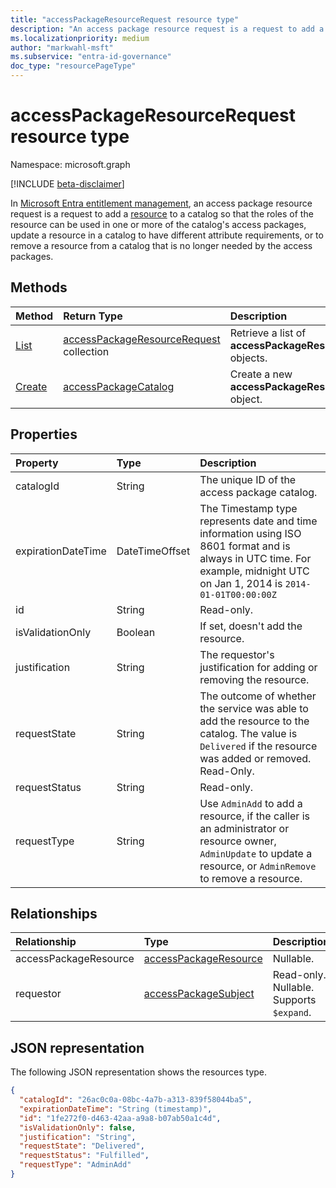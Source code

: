 ```yaml
---
title: "accessPackageResourceRequest resource type"
description: "An access package resource request is a request to add a resource to a catalog so that the roles of the resource can be used in one or more of the catalog's access packages."
ms.localizationpriority: medium
author: "markwahl-msft"
ms.subservice: "entra-id-governance"
doc_type: "resourcePageType"
---
```


# accessPackageResourceRequest resource type

Namespace: microsoft.graph

[!INCLUDE [beta-disclaimer](../../includes/beta-disclaimer.md)]

In [Microsoft Entra entitlement management](entitlementmanagement-overview.md), an access package resource request is a request to add a [resource](accesspackageresource.md) to a catalog so that the roles of the resource can be used in one or more of the catalog's access packages, update a resource in a catalog to have different attribute requirements, or to remove a resource from a catalog that is no longer needed by the access packages.

## Methods

| Method       | Return Type | Description |
|:-------------|:------------|:------------|
| [List](../api/entitlementmanagement-list-accesspackageresourcerequests.md) | [accessPackageResourceRequest](accesspackageresourcerequest.md) collection | Retrieve a list of **accessPackageResourceRequest** objects. |
| [Create](../api/entitlementmanagement-post-accesspackageresourcerequests.md) | [accessPackageCatalog](accesspackageresourcerequest.md) | Create a new **accessPackageResourceRequest** object. |

## Properties

| Property     | Type        | Description |
|:-------------|:------------|:------------|
|catalogId|String|The unique ID of the access package catalog.|
|expirationDateTime|DateTimeOffset|The Timestamp type represents date and time information using ISO 8601 format and is always in UTC time. For example, midnight UTC on Jan 1, 2014 is `2014-01-01T00:00:00Z`|
|id|String| Read-only.|
|isValidationOnly|Boolean|If set, doesn't add the resource.|
|justification|String|The requestor's justification for adding or removing the resource.|
|requestState|String| The outcome of whether the service was able to add the resource to the catalog. The value is `Delivered` if the resource was added or removed. Read-Only.|
|requestStatus|String|Read-only.|
|requestType|String|Use `AdminAdd` to add a resource, if the caller is an administrator or resource owner, `AdminUpdate` to update a resource, or `AdminRemove` to remove a resource. |

## Relationships

| Relationship | Type        | Description |
|:-------------|:------------|:------------|
|accessPackageResource|[accessPackageResource](accesspackageresource.md)| Nullable.|
|requestor|[accessPackageSubject](accesspackagesubject.md)| Read-only. Nullable. Supports `$expand`.|

## JSON representation

The following JSON representation shows the resources type.

<!-- {
  "blockType": "resource",
  "optionalProperties": [

  ],
  "@odata.type": "microsoft.graph.accessPackageResourceRequest",
  "keyProperty": "id"
}-->

```json
{
  "catalogId": "26ac0c0a-08bc-4a7b-a313-839f58044ba5",
  "expirationDateTime": "String (timestamp)",
  "id": "1fe272f0-d463-42aa-a9a8-b07ab50a1c4d",
  "isValidationOnly": false,
  "justification": "String",
  "requestState": "Delivered",
  "requestStatus": "Fulfilled",
  "requestType": "AdminAdd"
}
```

<!-- uuid: 16cd6b66-4b1a-43a1-adaf-3a886856ed98
2019-02-04 14:57:30 UTC -->
<!-- {
  "type": "#page.annotation",
  "description": "accessPackageResourceRequest resource",
  "keywords": "",
  "section": "documentation",
  "tocPath": ""
}-->
